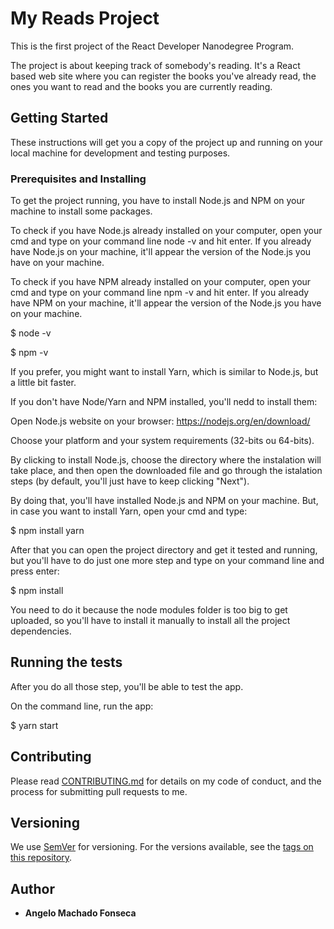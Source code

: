 # My Reads Project

This is the first project of the React Developer Nanodegree Program.


The project is about keeping track of somebody's reading. It's a React based web site where you can register the books you've already read, the ones you want to read and the books you are currently reading. 

## Getting Started

These instructions will get you a copy of the project up and running on your local machine for development and testing purposes. 

### Prerequisites and Installing

To get the project running, you have to install Node.js and NPM on your machine to install some packages. 

To check if you have Node.js already installed on your computer, open your cmd and type on your command line node -v and hit enter. If you already have Node.js on your machine, it'll appear the version of the Node.js you have on your machine.

To check if you have NPM already installed on your computer, open your cmd and type on your command line npm -v and hit enter. If you already have NPM on your machine, it'll appear the version of the Node.js you have on your machine.

$ node -v

$ npm -v

If you prefer, you might want to install Yarn, which is similar to Node.js, but a little bit faster.

If you don't have Node/Yarn and NPM installed, you'll nedd to install them:

Open Node.js website on your browser: https://nodejs.org/en/download/

Choose your platform and your system requirements (32-bits ou 64-bits).

By clicking to install Node.js, choose the directory where the instalation will take place, and then open the downloaded file and go through the istalation steps (by default, you'll just have to keep clicking "Next").

By doing that, you'll have installed Node.js and NPM on your machine. But, in case you want to install Yarn, open your cmd and type:

$ npm install yarn

After that you can open the project directory and get it tested and running, but you'll have to do just one more step and type on your command line and press enter:

$ npm install

You need to do it because the node modules folder is too big to get uploaded, so you'll have to install it manually to install all the project dependencies.

## Running the tests

After you do all those step, you'll be able to test the app.

On the command line, run the app:

$ yarn start



## Contributing

Please read [CONTRIBUTING.md](https://github.com/angelofmfonseca/my-reads-project) for details on my code of conduct, and the process for submitting pull requests to me.

## Versioning

We use [SemVer](http://github.com/) for versioning. For the versions available, see the [tags on this repository](https://github.com/angelofmfonseca/my-reads-project). 

## Author

* **Angelo Machado Fonseca** 
